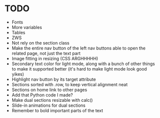 # TODO

- Fonts
- More variables
- Tables
- ZWS
- Not rely on the section class
- Make the entire nav button of the left nav buttons able to open the related page, not just the text part
- Image fitting in resizing (CSS ARGHHHHH)
- Secondary text color for light mode, along with a bunch of other things to make it supported better (it's hard to make light mode look good yikes)
- Highlight nav button by its target attribute
- Sections sorted with .row, to keep vertical alignment neat
- Sections on home link to other pages
- Add that Python code I made?
- Make dual sections resizable with calc()
- Slide-in animations for dual sections
- Remember to bold important parts of the text